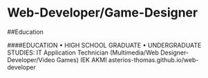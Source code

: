 # Web-Developer/Game-Designer
##Education


####EDUCATION
• HIGH SCHOOL GRADUATE
• UNDERGRADUATE STUDIES: IT Application Technician (Multimedia/Web Designer-Developer/Video Games) IEK AKMI
asterios-thomas.github.io/web-developer
